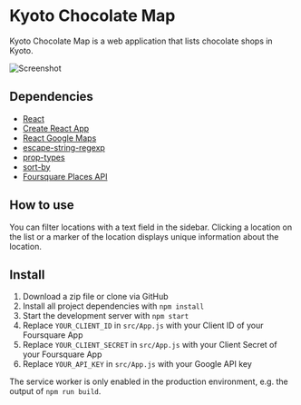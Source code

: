 # Kyoto Chocolate Map

Kyoto Chocolate Map is a web application that lists chocolate shops in Kyoto.

![Screenshot](https://mokajima.github.io/portfolio/images/kyoto-chocolate-map.jpg)

## Dependencies

- [React](https://reactjs.org/)
- [Create React App](https://github.com/facebook/create-react-app)
- [React Google Maps](https://github.com/tomchentw/react-google-maps)
- [escape-string-regexp](https://github.com/sindresorhus/escape-string-regexp)
- [prop-types](https://github.com/facebook/prop-types)
- [sort-by](https://github.com/kvnneff/sort-by)
- [Foursquare Places API](https://developer.foursquare.com/)

## How to use

You can filter locations with a text field in the sidebar. Clicking a location on the list or a marker of the location displays unique information about the location.

## Install

1. Download a zip file or clone via GitHub
2. Install all project dependencies with `npm install`
3. Start the development server with `npm start`
4. Replace `YOUR_CLIENT_ID` in `src/App.js` with your Client ID of your Foursquare App
5. Replace `YOUR_CLIENT_SECRET` in `src/App.js` with your Client Secret of your Foursquare App
6. Replace `YOUR_API_KEY` in `src/App.js` with your Google API key

The service worker is only enabled in the production environment, e.g. the output of `npm run build`.
